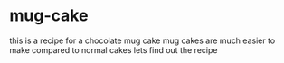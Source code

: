 # mug-cake
this is a recipe for a chocolate mug cake
mug cakes are much easier to make compared to normal cakes
lets find out the recipe